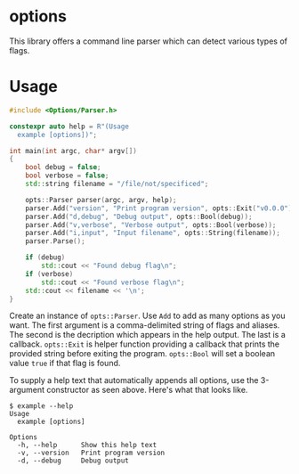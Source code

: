 # options

This library offers a command line parser which can detect various types of flags.

# Usage

```cpp
#include <Options/Parser.h>

constexpr auto help = R"(Usage
  example [options])";

int main(int argc, char* argv[])
{
    bool debug = false;
    bool verbose = false;
    std::string filename = "/file/not/specificed";

    opts::Parser parser(argc, argv, help);
    parser.Add("version", "Print program version", opts::Exit("v0.0.0"));
    parser.Add("d,debug", "Debug output", opts::Bool(debug));
    parser.Add("v,verbose", "Verbose output", opts::Bool(verbose));
    parser.Add("i,input", "Input filename", opts::String(filename));
    parser.Parse();

    if (debug)
        std::cout << "Found debug flag\n";
    if (verbose)
        std::cout << "Found verbose flag\n";
    std::cout << filename << '\n';
}
```

Create an instance of `opts::Parser`. Use `Add` to add as many options as you want. The first argument is a comma-delimited string of flags and aliases. The second is the decription which appears in the help output. The last is a callback. `opts::Exit` is helper function providing a callback that prints the provided string before exiting the program. `opts::Bool` will set a boolean value `true` if that flag is found.

To supply a help text that automatically appends all options, use the 3-argument constructor as seen above. Here's what that looks like.

```
$ example --help
Usage
  example [options]

Options
  -h, --help      Show this help text
  -v, --version   Print program version
  -d, --debug     Debug output
```

